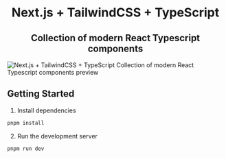 <h1 align="center">Next.js + TailwindCSS + TypeScript</h1>
<h2 align="center">Collection of modern React Typescript components</h2>

![Next.js + TailwindCSS + TypeScript Collection of modern React Typescript components preview](https://github.com/mustafaabobakr/ui-elements/assets/27288406/e03fa8f9-d915-4040-a601-814dfc2b9619)




## Getting Started

1. Install dependencies

```bash
pnpm install
```

2. Run the development server

```bash
pnpm run dev
```

